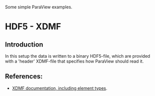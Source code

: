 
Some simple ParaView examples.

# HDF5 - XDMF

## Introduction

In this setup the data is written to a binary HDF5-file, which are provided with a 'header' XDMF-file that specifies how ParaView should read it.

## References:

* [XDMF documentation, including element types](http://xdmf.org/index.php/XDMF_Model_and_Format).
